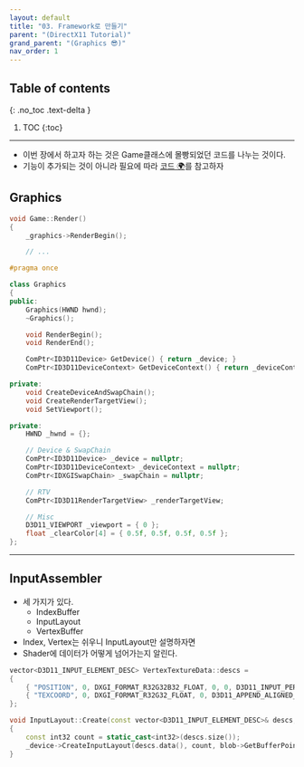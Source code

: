 ```yaml
---
layout: default
title: "03. Framework로 만들기"
parent: "(DirectX11 Tutorial)"
grand_parent: "(Graphics 😎)"
nav_order: 1
---
```


## Table of contents
{: .no_toc .text-delta }

1. TOC
{:toc}

---

* 이번 장에서 하고자 하는 것은 Game클래스에 몰빵되었던 코드를 나누는 것이다.
* 기능이 추가되는 것이 아니라 필요에 따라 [코드 🌍]()를 참고하자

## Graphics

```cpp
void Game::Render()
{
	_graphics->RenderBegin();

    // ...
```

```cpp
#pragma once

class Graphics
{
public:
	Graphics(HWND hwnd);
	~Graphics();

	void RenderBegin();
	void RenderEnd();

	ComPtr<ID3D11Device> GetDevice() { return _device; }
	ComPtr<ID3D11DeviceContext> GetDeviceContext() { return _deviceContext; }

private:
	void CreateDeviceAndSwapChain();
	void CreateRenderTargetView();
	void SetViewport();

private:
	HWND _hwnd = {};

	// Device & SwapChain
	ComPtr<ID3D11Device> _device = nullptr;
	ComPtr<ID3D11DeviceContext> _deviceContext = nullptr;
	ComPtr<IDXGISwapChain> _swapChain = nullptr;

	// RTV
	ComPtr<ID3D11RenderTargetView> _renderTargetView;

	// Misc
	D3D11_VIEWPORT _viewport = { 0 };
	float _clearColor[4] = { 0.5f, 0.5f, 0.5f, 0.5f };
};
```

---

## InputAssembler

* 세 가지가 있다.
	* IndexBuffer
	* InputLayout
	* VertexBuffer
* Index, Vertex는 쉬우니 InputLayout만 설명하자면
* Shader에 데이터가 어떻게 넘어가는지 알린다.

```cpp
vector<D3D11_INPUT_ELEMENT_DESC> VertexTextureData::descs = 
{
	{ "POSITION", 0, DXGI_FORMAT_R32G32B32_FLOAT, 0, 0, D3D11_INPUT_PER_VERTEX_DATA, 0 },
	{ "TEXCOORD", 0, DXGI_FORMAT_R32G32_FLOAT, 0, D3D11_APPEND_ALIGNED_ELEMENT, D3D11_INPUT_PER_VERTEX_DATA, 0 },
};
```

```cpp
void InputLayout::Create(const vector<D3D11_INPUT_ELEMENT_DESC>& descs, ComPtr<ID3DBlob> blob)
{
	const int32 count = static_cast<int32>(descs.size());
	_device->CreateInputLayout(descs.data(), count, blob->GetBufferPointer(), blob->GetBufferSize(), _inputLayout.GetAddressOf());
}
```
